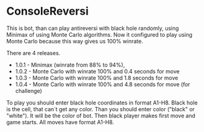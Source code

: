 # ConsoleReversi

This is bot, than can play antireversi with black hole randomly, using Minimax of using Monte Carlo algorithms. Now it configured to play using Monte Carlo because this way gives us 100% winrate.

There are 4 releases. 
- 1.0.1 - Minimax (winrate from 88% to 94%), 
- 1.0.2 - Monte Carlo with winrate 100% and 0.4 seconds for move
- 1.0.3 - Monte Carlo with winrate 100% and 1.8 seconds for move
- 1.0.4 - Monte Carlo with winrate 100% and 4.8 seconds for move (for challenge)

To play you should enter black hole coordinates in format A1-H8. Black hole is the cell, that can\`t get any color. Than you should enter color ("black" or "white"). It will be the color of bot. Then black player makes first move and game starts. All moves have format A1-H8.
